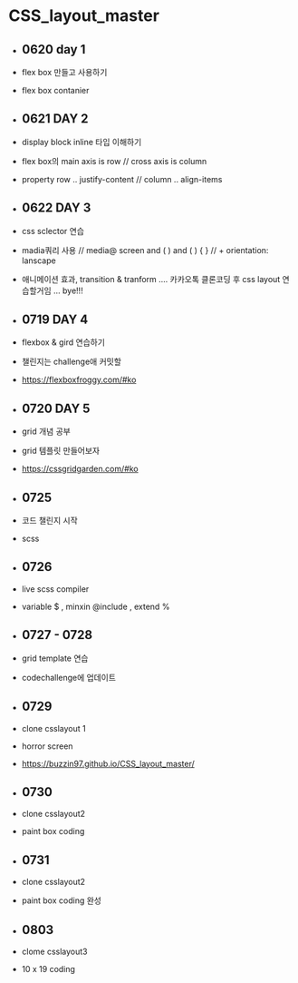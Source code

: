 # CSS_layout_master

- ## 0620  day 1
 - flex box 만들고 사용하기 
 - flex box contanier

- ## 0621 DAY 2
- display block inline 타입 이해하기
- flex box의 main axis is row // cross axis is column
- property row .. justify-content // column .. align-items

- ## 0622 DAY 3
- css sclector 연습
- madia쿼리 사용  // media@ screen and (  )  and ( ) {  } // + orientation: lanscape
- 애니메이션 효과, transition & tranform
.... 카카오톡 클론코딩 후 css layout 연습할거임
... bye!!!

- ## 0719 DAY 4
- flexbox & gird 연습하기
- 챌린지는 challenge애 커밋할 
- https://flexboxfroggy.com/#ko

- ## 0720 DAY 5
- grid 개념 공부
- grid 템플릿 만들어보자
- https://cssgridgarden.com/#ko

- ## 0725 
- 코드 챌린지 시작
- scss

- ## 0726
- live scss compiler
- variable $ , minxin @include , extend % 

- ## 0727 - 0728
- grid template 연습
- codechallenge에 업데이트

- ## 0729
- clone csslayout 1
- horror screen
- https://buzzin97.github.io/CSS_layout_master/

- ## 0730
- clone csslayout2
- paint box coding

- ## 0731
- clone csslayout2 
- paint box coding 완성

- ## 0803
- clome csslayout3
- 10 x 19 coding
